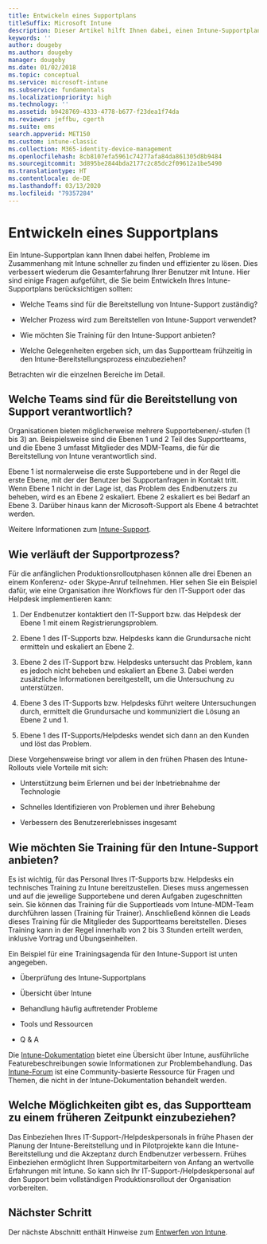 ```yaml
---
title: Entwickeln eines Supportplans
titleSuffix: Microsoft Intune
description: Dieser Artikel hilft Ihnen dabei, einen Intune-Supportplan für eine Microsoft Intune-Bereitstellung zu erstellen.
keywords: ''
author: dougeby
ms.author: dougeby
manager: dougeby
ms.date: 01/02/2018
ms.topic: conceptual
ms.service: microsoft-intune
ms.subservice: fundamentals
ms.localizationpriority: high
ms.technology: ''
ms.assetid: b9428769-4333-4778-b677-f23dea1f74da
ms.reviewer: jeffbu, cgerth
ms.suite: ems
search.appverid: MET150
ms.custom: intune-classic
ms.collection: M365-identity-device-management
ms.openlocfilehash: 8cb8107efa5961c74277afa84da861305d8b9484
ms.sourcegitcommit: 3d895be2844bda2177c2c85dc2f09612a1be5490
ms.translationtype: HT
ms.contentlocale: de-DE
ms.lasthandoff: 03/13/2020
ms.locfileid: "79357284"
---
```

# <a name="develop-a-support-plan"></a>Entwickeln eines Supportplans

Ein Intune-Supportplan kann Ihnen dabei helfen, Probleme im Zusammenhang mit Intune schneller zu finden und effizienter zu lösen. Dies verbessert wiederum die Gesamterfahrung Ihrer Benutzer mit Intune. Hier sind einige Fragen aufgeführt, die Sie beim Entwickeln Ihres Intune-Supportplans berücksichtigen sollten:

- Welche Teams sind für die Bereitstellung von Intune-Support zuständig?

- Welcher Prozess wird zum Bereitstellen von Intune-Support verwendet?

- Wie möchten Sie Training für den Intune-Support anbieten?

- Welche Gelegenheiten ergeben sich, um das Supportteam frühzeitig in den Intune-Bereitstellungsprozess einzubeziehen?

Betrachten wir die einzelnen Bereiche im Detail.

## <a name="which-teams-are-responsible-for-providing-support"></a>Welche Teams sind für die Bereitstellung von Support verantwortlich?

Organisationen bieten möglicherweise mehrere Supportebenen/-stufen (1 bis 3) an. Beispielsweise sind die Ebenen 1 und 2 Teil des Supportteams, und die Ebene 3 umfasst Mitglieder des MDM-Teams, die für die Bereitstellung von Intune verantwortlich sind.

Ebene 1 ist normalerweise die erste Supportebene und in der Regel die erste Ebene, mit der der Benutzer bei Supportanfragen in Kontakt tritt. Wenn Ebene 1 nicht in der Lage ist, das Problem des Endbenutzers zu beheben, wird es an Ebene 2 eskaliert. Ebene 2 eskaliert es bei Bedarf an Ebene 3. Darüber hinaus kann der Microsoft-Support als Ebene 4 betrachtet werden.

Weitere Informationen zum [Intune-Support](get-support.md).

## <a name="what-is-the-support-process"></a>Wie verläuft der Supportprozess?

Für die anfänglichen Produktionsrolloutphasen können alle drei Ebenen an einem Konferenz- oder Skype-Anruf teilnehmen. Hier sehen Sie ein Beispiel dafür, wie eine Organisation ihre Workflows für den IT-Support oder das Helpdesk implementieren kann:

1. Der Endbenutzer kontaktiert den IT-Support bzw. das Helpdesk der Ebene 1 mit einem Registrierungsproblem.

2. Ebene 1 des IT-Supports bzw. Helpdesks kann die Grundursache nicht ermitteln und eskaliert an Ebene 2.

3. Ebene 2 des IT-Support bzw. Helpdesks untersucht das Problem, kann es jedoch nicht beheben und eskaliert an Ebene 3. Dabei werden zusätzliche Informationen bereitgestellt, um die Untersuchung zu unterstützen.

4. Ebene 3 des IT-Supports bzw. Helpdesks führt weitere Untersuchungen durch, ermittelt die Grundursache und kommuniziert die Lösung an Ebene 2 und 1.

5. Ebene 1 des IT-Supports/Helpdesks wendet sich dann an den Kunden und löst das Problem.

Diese Vorgehensweise bringt vor allem in den frühen Phasen des Intune-Rollouts viele Vorteile mit sich:

- Unterstützung beim Erlernen und bei der Inbetriebnahme der Technologie

- Schnelles Identifizieren von Problemen und ihrer Behebung

- Verbessern des Benutzererlebnisses insgesamt

## <a name="how-you-plan-to-provide-intune-support-training"></a>Wie möchten Sie Training für den Intune-Support anbieten?

Es ist wichtig, für das Personal Ihres IT-Supports bzw. Helpdesks ein technisches Training zu Intune bereitzustellen. Dieses muss angemessen und auf die jeweilige Supportebene und deren Aufgaben zugeschnitten sein. Sie können das Training für die Supportleads vom Intune-MDM-Team durchführen lassen (Training für Trainer). Anschließend können die Leads dieses Training für die Mitglieder des Supportteams bereitstellen. Dieses Training kann in der Regel innerhalb von 2 bis 3 Stunden erteilt werden, inklusive Vortrag und Übungseinheiten.

Ein Beispiel für eine Trainingsagenda für den Intune-Support ist unten angegeben.

- Überprüfung des Intune-Supportplans

- Übersicht über Intune

- Behandlung häufig auftretender Probleme

- Tools und Ressourcen

- Q & A

Die [Intune-Dokumentation](../index.yml) bietet eine Übersicht über Intune, ausführliche Featurebeschreibungen sowie Informationen zur Problembehandlung. Das [Intune-Forum](https://social.technet.microsoft.com/Forums/home) ist eine Community-basierte Ressource für Fragen und Themen, die nicht in der Intune-Dokumentation behandelt werden.

## <a name="what-opportunities-are-there-to-involve-the-support-team-earlier"></a>Welche Möglichkeiten gibt es, das Supportteam zu einem früheren Zeitpunkt einzubeziehen?

Das Einbeziehen Ihres IT-Support-/Helpdeskpersonals in frühe Phasen der Planung der Intune-Bereitstellung und in Pilotprojekte kann die Intune-Bereitstellung und die Akzeptanz durch Endbenutzer verbessern. Frühes Einbeziehen ermöglicht Ihren Supportmitarbeitern von Anfang an wertvolle Erfahrungen mit Intune. So kann sich Ihr IT-Support-/Helpdeskpersonal auf den Support beim vollständigen Produktionsrollout der Organisation vorbereiten.

## <a name="next-step"></a>Nächster Schritt

Der nächste Abschnitt enthält Hinweise zum [Entwerfen von Intune](planning-guide-design.md).
